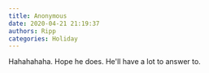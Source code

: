 ```yaml
---
title: Anonymous
date: 2020-04-21 21:19:37
authors: Ripp
categories: Holiday
---
```


 Hahahahaha. Hope he does. He'll have a lot to answer to.